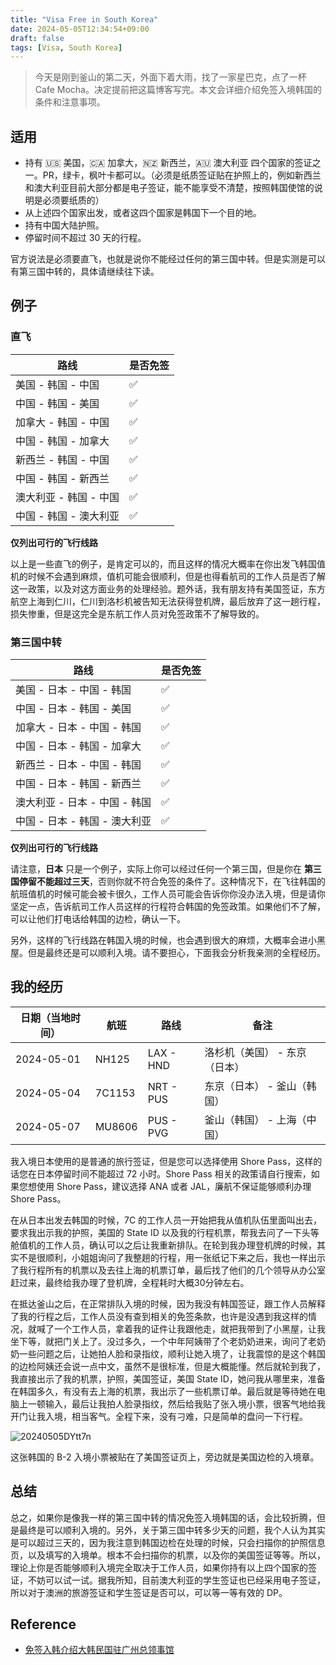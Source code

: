 ```yaml
---
title: "Visa Free in South Korea"
date: 2024-05-05T12:34:54+09:00
draft: false
tags: [Visa, South Korea]
---
```


> 今天是刚到釜山的第二天，外面下着大雨，找了一家星巴克，点了一杯 Cafe Mocha。决定提前把这篇博客写完。本文会详细介绍免签入境韩国的条件和注意事项。

## 适用
- 持有 🇺🇸 美国，🇨🇦 加拿大，🇳🇿 新西兰，🇦🇺 澳大利亚 四个国家的签证之一。PR，绿卡，枫叶卡都可以。（必须是纸质签证贴在护照上的，例如新西兰和澳大利亚目前大部分都是电子签证，能不能享受不清楚，按照韩国使馆的说明是必须要纸质的）
- 从上述四个国家出发，或者这四个国家是韩国下一个目的地。
- 持有中国大陆护照。
- 停留时间不超过 30 天的行程。

官方说法是必须要直飞，也就是说你不能经过任何的第三国中转。但是实测是可以有第三国中转的，具体请继续往下读。

## 例子

### 直飞

| 路线 | 是否免签 |
| --- | --- |
| 美国 - 韩国 - 中国 | ✅ |
| 中国 - 韩国 - 美国 | ✅ |
| 加拿大 - 韩国 - 中国 | ✅ |
| 中国 - 韩国 - 加拿大 | ✅ |
| 新西兰 - 韩国 - 中国 | ✅ |
| 中国 - 韩国 - 新西兰 | ✅ |
| 澳大利亚 - 韩国 - 中国 | ✅ |
| 中国 - 韩国 - 澳大利亚 | ✅ |

**仅列出可行的飞行线路**

以上是一些直飞的例子，是肯定可以的，而且这样的情况大概率在你出发飞韩国值机的时候不会遇到麻烦，值机可能会很顺利，但是也得看航司的工作人员是否了解这一政策，以及对这方面业务的处理经验。题外话，我有朋友持有美国签证，东方航空上海到仁川，仁川到洛杉机被告知无法获得登机牌，最后放弃了这一趟行程，损失惨重，但是这完全是东航工作人员对免签政策不了解导致的。

### 第三国中转

| 路线 | 是否免签 |
| --- | --- |
| 美国 - 日本 - 中国 - 韩国 | ✅ |
| 中国 - 日本 - 韩国 - 美国 | ✅ |
| 加拿大 - 日本 - 中国 - 韩国 | ✅ |
| 中国 - 日本 - 韩国 - 加拿大 | ✅ |
| 新西兰 - 日本 - 中国 - 韩国 | ✅ |
| 中国 - 日本 - 韩国 - 新西兰 | ✅ |
| 澳大利亚 - 日本 - 中国 - 韩国 | ✅ |
| 中国 - 日本 - 韩国 - 澳大利亚 | ✅ |

**仅列出可行的飞行线路**

请注意，**日本** 只是一个例子，实际上你可以经过任何一个第三国，但是你在 **第三国停留不能超过三天**，否则你就不符合免签的条件了。这种情况下，在飞往韩国的航班值机的时候可能会被卡很久，工作人员可能会告诉你你没办法入境，但是请你坚定一点，告诉航司工作人员这样的行程符合韩国的免签政策。如果他们不了解，可以让他们打电话给韩国的边检，确认一下。

另外，这样的飞行线路在韩国入境的时候，也会遇到很大的麻烦，大概率会进小黑屋。但是最终还是可以顺利入境。请不要担心，下面我会分析我亲测的全程经历。

## 我的经历

| 日期（当地时间） | 航班 | 路线 | 备注 |
| --- | --- | --- | --- |
| 2024-05-01 | NH125 | LAX - HND | 洛杉机（美国） - 东京（日本） |
| 2024-05-04 | 7C1153 | NRT - PUS | 东京（日本） - 釜山（韩国） |
| 2024-05-07 | MU8606 | PUS - PVG | 釜山（韩国） - 上海（中国） |

我入境日本使用的是普通的旅行签证，但是您可以选择使用 Shore Pass，这样的话您在日本停留时间不能超过 72 小时。Shore Pass 相关的政策请自行搜索，如果您想使用 Shore Pass，建议选择 ANA 或者 JAL，廉航不保证能够顺利办理 Shore Pass。

在从日本出发去韩国的时候，7C 的工作人员一开始把我从值机队伍里面叫出去，要求我出示我的护照，美国的 State ID 以及我的行程机票，帮我去问了一下头等舱值机的工作人员，确认可以之后让我重新排队。在轮到我办理登机牌的时候，其实不是很顺利，小姐姐询问了我整趟的行程，用一张纸记下来之后，我也一样出示了我行程所有的机票以及去往上海的机票订单，最后找了他们的几个领导从办公室赶过来，最终给我办理了登机牌，全程耗时大概30分钟左右。

在抵达釜山之后，在正常排队入境的时候，因为我没有韩国签证，跟工作人员解释了我的行程之后，工作人员没有查到相关的免签条款，也许是没遇到我这样的情况，就喊了一个工作人员，拿着我的证件让我跟他走，就把我带到了小黑屋，让我坐下等，就把门关上了。没过多久，一个中年阿姨带了个老奶奶进来，询问了老奶奶一些问题之后，让她拍人脸和录指纹，顺利让她入境了，让我震惊的是这个韩国的边检阿姨还会说一点中文，虽然不是很标准，但是大概能懂。然后就轮到我了，我直接出示了我的机票，护照，美国签证，美国 State ID，她问我从哪里来，准备在韩国多久，有没有去上海的机票，我出示了一些机票订单。最后就是等待她在电脑上一顿输入，最后让我拍人脸录指纹，然后给我贴了张入境小票，很客气地给我开门让我入境，相当客气。全程下来，没有刁难，只是简单的盘问一下行程。

![20240505DYtt7n](https://r2.qwq.mx/blog/20240505DYtt7n.JPG)

这张韩国的 B-2 入境小票被贴在了美国签证页上，旁边就是美国边检的入境章。

## 总结

总之，如果你是像我一样的第三国中转的情况免签入境韩国的话，会比较折腾，但是最终是可以顺利入境的。另外，关于第三国中转多少天的问题，我个人认为其实是可以超过三天的，因为我注意到韩国边检在处理的时候，只会扫描你的护照信息页，以及填写的入境单。根本不会扫描你的机票，以及你的美国签证等等。所以，理论上你是否能够顺利入境完全取决于工作人员，如果你持有以上四个国家的签证，不妨可以试一试。据我所知，目前澳大利亚的学生签证也已经采用电子签证，所以对于澳洲的旅游签证和学生签证是否可以，可以等一等有效的 DP。

## Reference

- [免签入韩介绍大韩民国驻广州总领事馆](https://overseas.mofa.go.kr/cn-guangzhou-zh/wpge/m_96/contents.do)
